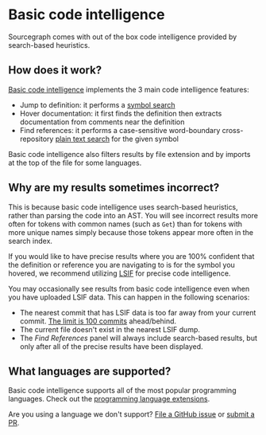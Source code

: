# Basic code intelligence

Sourcegraph comes with out of the box code intelligence provided by search-based heuristics.

## How does it work?

[Basic code intelligence](https://github.com/sourcegraph/sourcegraph-basic-code-intel) implements the 3 main code intelligence features:

- Jump to definition: it performs a [symbol search](../search/index#symbol-search)
- Hover documentation: it first finds the definition then extracts documentation from comments near the definition
- Find references: it performs a case-sensitive word-boundary cross-repository [plain text search](../search/index#powerful-flexible-queries) for the given symbol

Basic code intelligence also filters results by file extension and by imports at the top of the file for some languages.

## Why are my results sometimes incorrect?

This is because basic code intelligence uses search-based heuristics, rather than parsing the code into an AST. You will see incorrect results more often for tokens with common names (such as `Get`) than for tokens with more unique names simply because those tokens appear more often in the search index.

If you would like to have precise results where you are 100% confident that the definition or reference you are navigating to is for the symbol you hovered, we recommend utilizing [LSIF]((./lsif.md)) for precise code intelligence.

You may occasionally see results from basic code intelligence even when you have uploaded LSIF data. This can happen in the following scenarios:

- The nearest commit that has LSIF data is too far away from your current commit. [The limit is 100 commits](https://github.com/sourcegraph/sourcegraph/blob/e7803474dbac8021e93ae2af930269045aece079/lsif/src/shared/constants.ts#L25) ahead/behind.
- The current file doesn't exist in the nearest LSIF dump.
- The _Find References_ panel will always include search-based results, but only after all of the precise results have been displayed.

## What languages are supported?

Basic code intelligence supports all of the most popular programming languages. Check out the [programming language extensions](https://sourcegraph.com/extensions?query=category%3A%22Programming+languages%22).

Are you using a language we don't support? [File a GitHub issue](https://github.com/sourcegraph/sourcegraph/issues/new/choose) or [submit a PR](./todo_link_to_docs_for_adding_a_new_language).
